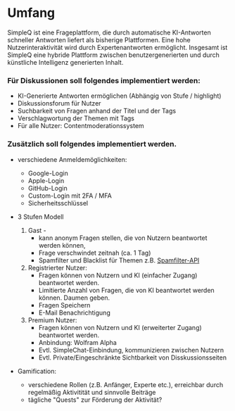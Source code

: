 # Umfang
SimpleQ ist eine Frageplattform, die durch automatische KI-Antworten schneller Antworten liefert als bisherige Plattformen. 
Eine hohe Nutzerinteraktivität wird durch Expertenantworten ermöglicht. 
Insgesamt ist SimpleQ eine hybride Plattform zwischen benutzergenerierten und durch künstliche Intelligenz generierten Inhalt. 


### Für Diskussionen soll folgendes implementiert werden: 
  * KI-Generierte Antworten ermöglichen (Abhängig von Stufe / highlight)
  * Diskussionsforum für Nutzer
  * Suchbarkeit von Fragen anhand der Titel und der Tags
  * Verschlagwortung der Themen mit Tags
  * Für alle Nutzer: Contentmoderationssystem

### Zusätzlich soll folgendes implementiert werden.
* verschiedene Anmeldemöglichkeiten:
    * Google-Login
    * Apple-Login
    * GitHub-Login
    * Custom-Login mit 2FA / MFA
    * Sicherheitsschlüssel

* 3 Stufen Modell
    1. Gast -
        * kann anonym Fragen stellen, die von Nutzern beantwortet werden können,
        * Frage verschwindet zeitnah (ca. 1 Tag)
        * Spamfilter und Blacklist für Themen z.B. [Spamfilter-API](https://rapidapi.com/blaazetech/api/spam-caller-check)
    2. Registrierter Nutzer:
        * Fragen können von Nutzern und KI (einfacher Zugang) beantwortet werden.
        * Limitierte Anzahl von Fragen, die von KI beantwortet werden können.
        Daumen geben.
        * Fragen Speichern
        * E-Mail Benachrichtigung
     3. Premium Nutzer:
        * Fragen können von Nutzern und KI (erweiterter Zugang) beantwortet werden.
        * Anbindung: Wolfram Alpha
        * Evtl. SimpleChat-Einbindung, kommunizieren zwischen Nutzern
        * Evtl. Private/Eingeschränkte Sichtbarkeit von Disskussionsseiten
    

* Gamification:
  * verschiedene Rollen (z.B. Anfänger, Experte etc.), erreichbar durch regelmäßig Aktivitität und sinnvolle Beiträge
  * tägliche "Quests" zur Förderung der Aktivität?
